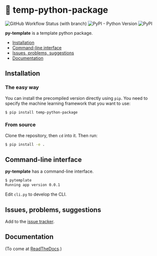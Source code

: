 # 🧐 temp-python-package

![GitHub Workflow Status (with branch)](https://img.shields.io/github/actions/workflow/status/scbirlab/py-template/python-test.yml)
![PyPI - Python Version](https://img.shields.io/pypi/pyversions/temp-python-package)
![PyPI](https://img.shields.io/pypi/v/temp-python-package)

**py-template** is a template python package. 

- [Installation](#installation)
- [Command-line interface](#command-line-interface)
- [Issues, problems, suggestions](#issues-problems-suggestions)
- [Documentation](#documentation)

## Installation

### The easy way

You can install the precompiled version directly using `pip`. You need to specify the machine learning framework
that you want to use:

```bash
$ pip install temp-python-package
```

### From source

Clone the repository, then `cd` into it. Then run:

```bash
$ pip install -e .
```

## Command-line interface

**py-template** has a command-line interface. 

```bash
$ pytemplate
Running app version 0.0.1
```

Edit `cli.py` to develop the CLI.

## Issues, problems, suggestions

Add to the [issue tracker](https://www.github.com/scbirlab/py-template/issues).

## Documentation

(To come at [ReadTheDocs](https://py-template.readthedocs.org).)